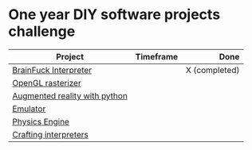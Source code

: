 # One year DIY software projects challenge

| Project                                                                                                                        | Timeframe     | Done  |
| -----------------------------------------------------------------------------------|:-------------:| -----:|
| [BrainFuck Interpreter](https://github.com/alojzmilicevic/brainfuckCompiler)                                                   |               |   X (completed)|
| [OpenGL rasterizer](https://github.com/ssloy/tinyrenderer/wiki)                                                                |               |       |
| [Augmented reality with python](https://bitesofcode.wordpress.com/2017/09/12/augmented-reality-with-python-and-opencv-part-1/) |               |       |
| [Emulator](https://cturt.github.io/cinoop.html)                                                                                |               |       |
| [Physics Engine](https://gamedevelopment.tutsplus.com/series/how-to-create-a-custom-physics-engine--gamedev-12715)             |               |       |
| [Crafting interpreters](http://www.craftinginterpreters.com/contents.html)             |               |       |
